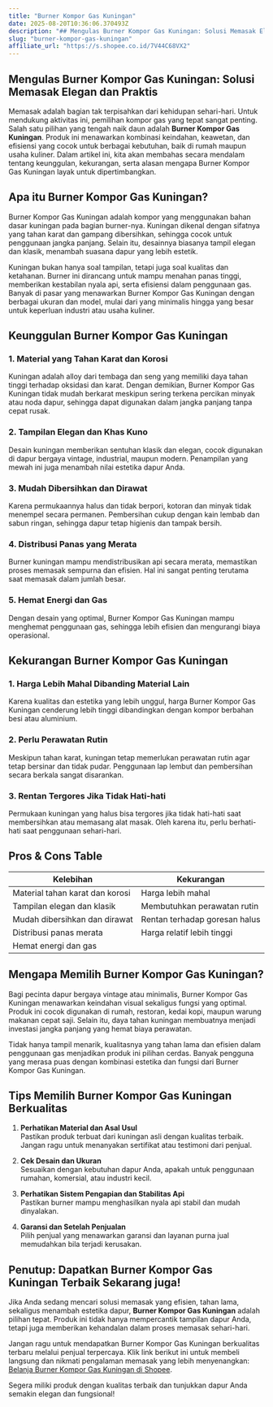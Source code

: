 ```yaml
---
title: "Burner Kompor Gas Kuningan"
date: 2025-08-20T10:36:06.370493Z
description: "## Mengulas Burner Kompor Gas Kuningan: Solusi Memasak Elegan dan Praktis..."
slug: "burner-kompor-gas-kuningan"
affiliate_url: "https://s.shopee.co.id/7V44C68VX2"
---
```

## Mengulas Burner Kompor Gas Kuningan: Solusi Memasak Elegan dan Praktis

Memasak adalah bagian tak terpisahkan dari kehidupan sehari-hari. Untuk mendukung aktivitas ini, pemilihan kompor gas yang tepat sangat penting. Salah satu pilihan yang tengah naik daun adalah **Burner Kompor Gas Kuningan**. Produk ini menawarkan kombinasi keindahan, keawetan, dan efisiensi yang cocok untuk berbagai kebutuhan, baik di rumah maupun usaha kuliner. Dalam artikel ini, kita akan membahas secara mendalam tentang keunggulan, kekurangan, serta alasan mengapa Burner Kompor Gas Kuningan layak untuk dipertimbangkan.

## Apa itu Burner Kompor Gas Kuningan?

Burner Kompor Gas Kuningan adalah kompor yang menggunakan bahan dasar kuningan pada bagian burner-nya. Kuningan dikenal dengan sifatnya yang tahan karat dan gampang dibersihkan, sehingga cocok untuk penggunaan jangka panjang. Selain itu, desainnya biasanya tampil elegan dan klasik, menambah suasana dapur yang lebih estetik.

Kuningan bukan hanya soal tampilan, tetapi juga soal kualitas dan ketahanan. Burner ini dirancang untuk mampu menahan panas tinggi, memberikan kestabilan nyala api, serta efisiensi dalam penggunaan gas. Banyak di pasar yang menawarkan Burner Kompor Gas Kuningan dengan berbagai ukuran dan model, mulai dari yang minimalis hingga yang besar untuk keperluan industri atau usaha kuliner.

## Keunggulan Burner Kompor Gas Kuningan

### 1. Material yang Tahan Karat dan Korosi

Kuningan adalah alloy dari tembaga dan seng yang memiliki daya tahan tinggi terhadap oksidasi dan karat. Dengan demikian, Burner Kompor Gas Kuningan tidak mudah berkarat meskipun sering terkena percikan minyak atau noda dapur, sehingga dapat digunakan dalam jangka panjang tanpa cepat rusak.

### 2. Tampilan Elegan dan Khas Kuno

Desain kuningan memberikan sentuhan klasik dan elegan, cocok digunakan di dapur bergaya vintage, industrial, maupun modern. Penampilan yang mewah ini juga menambah nilai estetika dapur Anda.

### 3. Mudah Dibersihkan dan Dirawat

Karena permukaannya halus dan tidak berpori, kotoran dan minyak tidak menempel secara permanen. Pembersihan cukup dengan kain lembab dan sabun ringan, sehingga dapur tetap higienis dan tampak bersih.

### 4. Distribusi Panas yang Merata

Burner kuningan mampu mendistribusikan api secara merata, memastikan proses memasak sempurna dan efisien. Hal ini sangat penting terutama saat memasak dalam jumlah besar.

### 5. Hemat Energi dan Gas

Dengan desain yang optimal, Burner Kompor Gas Kuningan mampu menghemat penggunaan gas, sehingga lebih efisien dan mengurangi biaya operasional.

## Kekurangan Burner Kompor Gas Kuningan

### 1. Harga Lebih Mahal Dibanding Material Lain

Karena kualitas dan estetika yang lebih unggul, harga Burner Kompor Gas Kuningan cenderung lebih tinggi dibandingkan dengan kompor berbahan besi atau aluminium.

### 2. Perlu Perawatan Rutin

Meskipun tahan karat, kuningan tetap memerlukan perawatan rutin agar tetap bersinar dan tidak pudar. Penggunaan lap lembut dan pembersihan secara berkala sangat disarankan.

### 3. Rentan Tergores Jika Tidak Hati-hati

Permukaan kuningan yang halus bisa tergores jika tidak hati-hati saat membersihkan atau memasang alat masak. Oleh karena itu, perlu berhati-hati saat penggunaan sehari-hari.

## Pros & Cons Table

| **Kelebihan**                     | **Kekurangan**                         |
|----------------------------------|-------------------------------------|
| Material tahan karat dan korosi | Harga lebih mahal                  |
| Tampilan elegan dan klasik     | Membutuhkan perawatan rutin       |
| Mudah dibersihkan dan dirawat  | Rentan terhadap goresan halus    |
| Distribusi panas merata        | Harga relatif lebih tinggi        |
| Hemat energi dan gas          |                                       |

## Mengapa Memilih Burner Kompor Gas Kuningan?

Bagi pecinta dapur bergaya vintage atau minimalis, Burner Kompor Gas Kuningan menawarkan keindahan visual sekaligus fungsi yang optimal. Produk ini cocok digunakan di rumah, restoran, kedai kopi, maupun warung makanan cepat saji. Selain itu, daya tahan kuningan membuatnya menjadi investasi jangka panjang yang hemat biaya perawatan.

Tidak hanya tampil menarik, kualitasnya yang tahan lama dan efisien dalam penggunaan gas menjadikan produk ini pilihan cerdas. Banyak pengguna yang merasa puas dengan kombinasi estetika dan fungsi dari Burner Kompor Gas Kuningan.

## Tips Memilih Burner Kompor Gas Kuningan Berkualitas

1. **Perhatikan Material dan Asal Usul**  
   Pastikan produk terbuat dari kuningan asli dengan kualitas terbaik. Jangan ragu untuk menanyakan sertifikat atau testimoni dari penjual.

2. **Cek Desain dan Ukuran**  
   Sesuaikan dengan kebutuhan dapur Anda, apakah untuk penggunaan rumahan, komersial, atau industri kecil.

3. **Perhatikan Sistem Pengapian dan Stabilitas Api**  
   Pastikan burner mampu menghasilkan nyala api stabil dan mudah dinyalakan.

4. **Garansi dan Setelah Penjualan**  
   Pilih penjual yang menawarkan garansi dan layanan purna jual memudahkan bila terjadi kerusakan.

## Penutup: Dapatkan Burner Kompor Gas Kuningan Terbaik Sekarang juga!

Jika Anda sedang mencari solusi memasak yang efisien, tahan lama, sekaligus menambah estetika dapur, **Burner Kompor Gas Kuningan** adalah pilihan tepat. Produk ini tidak hanya mempercantik tampilan dapur Anda, tetapi juga memberikan kehandalan dalam proses memasak sehari-hari.

Jangan ragu untuk mendapatkan Burner Kompor Gas Kuningan berkualitas terbaru melalui penjual terpercaya. Klik link berikut ini untuk membeli langsung dan nikmati pengalaman memasak yang lebih menyenangkan: [Belanja Burner Kompor Gas Kuningan di Shopee](https://s.shopee.co.id/7V44C68VX2).  

Segera miliki produk dengan kualitas terbaik dan tunjukkan dapur Anda semakin elegan dan fungsional!